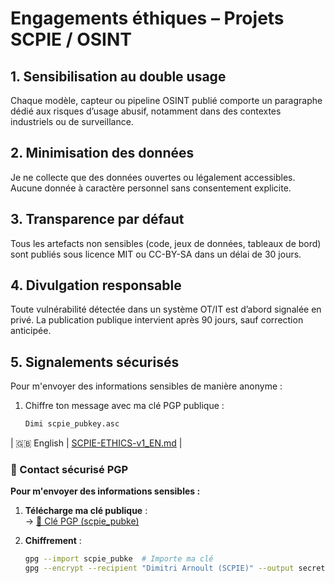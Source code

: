 #  Engagements éthiques – Projets SCPIE / OSINT


## 1. Sensibilisation au double usage  
Chaque modèle, capteur ou pipeline OSINT publié comporte un paragraphe dédié aux risques d’usage abusif, notamment dans des contextes industriels ou de surveillance.

## 2. Minimisation des données  
Je ne collecte que des données ouvertes ou légalement accessibles. Aucune donnée à caractère personnel sans consentement explicite.

## 3. Transparence par défaut  
Tous les artefacts non sensibles (code, jeux de données, tableaux de bord) sont publiés sous licence MIT ou CC-BY-SA dans un délai de 30 jours.

## 4. Divulgation responsable  
Toute vulnérabilité détectée dans un système OT/IT est d’abord signalée en privé. La publication publique intervient après 90 jours, sauf correction anticipée.

## 5. Signalements sécurisés  
Pour m'envoyer des informations sensibles de manière anonyme :  
1. Chiffre ton message avec ma clé PGP publique :  
   ```bash
   Dimi scpie_pubkey.asc

| 🇬🇧 English | [SCPIE-ETHICS-v1_EN.md](./SCPIE-ETHICS-v1_EN.md) |

### 🔐 Contact sécurisé PGP  
**Pour m'envoyer des informations sensibles :**  

1. **Télécharge ma clé publique** :  
   → [📎 Clé PGP (scpie_pubke)](https://github.com/AtomicForesight/SCPIE-roadmap/raw/main/docs/scpie_pubkey.asc)

2. **Chiffrement** :  
   ```bash
   gpg --import scpie_pubke  # Importe ma clé
   gpg --encrypt --recipient "Dimitri Arnoult (SCPIE)" --output secret.txt.gpg ton_fichier.txt
